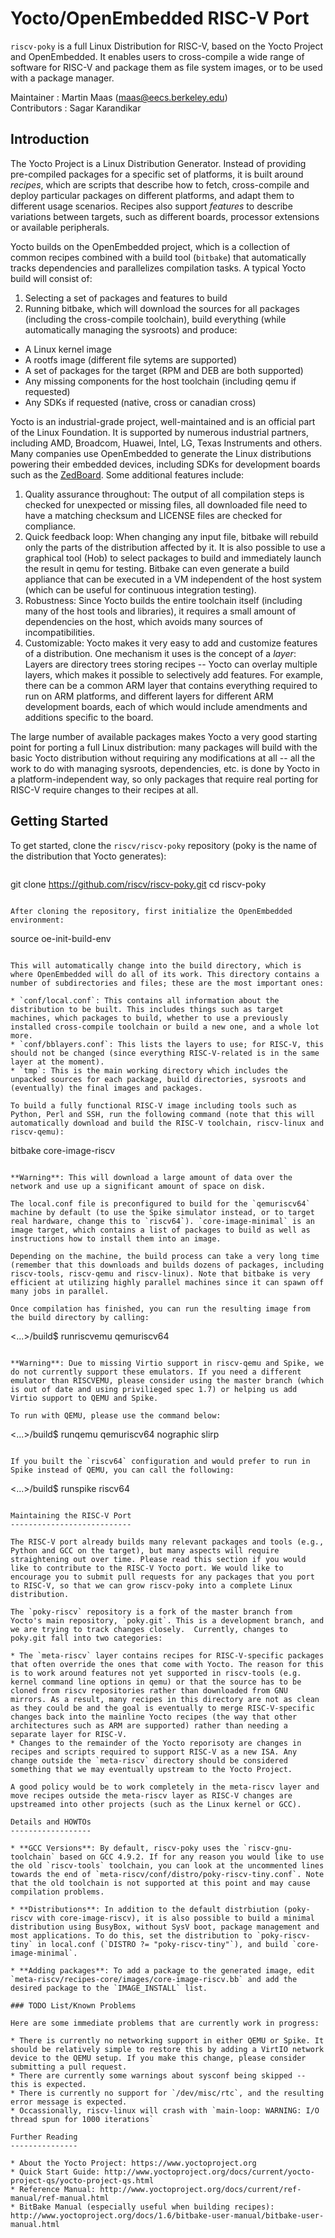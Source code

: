 Yocto/OpenEmbedded RISC-V Port
==============================

`riscv-poky` is a full Linux Distribution for RISC-V, based on the Yocto Project and OpenEmbedded. It enables users to cross-compile a wide range of software for RISC-V and package them as file system images, or to be used with a package manager.

Maintainer  : Martin Maas (maas@eecs.berkeley.edu)   
Contributors : Sagar Karandikar   

Introduction
-----------

The Yocto Project is a Linux Distribution Generator. Instead of providing pre-compiled packages for a specific set of platforms, it is built around *recipes*, which are scripts that describe how to fetch, cross-compile and deploy particular packages on different platforms, and adapt them to different usage scenarios. Recipes also support *features* to describe variations between targets, such as different boards, processor extensions or available peripherals.

Yocto builds on the OpenEmbedded project, which is a collection of common recipes combined with a build tool (`bitbake`) that automatically tracks dependencies and parallelizes compilation tasks. A typical Yocto build will consist of:

1. Selecting a set of packages and features to build
2. Running bitbake, which will download the sources for all packages (including the cross-compile toolchain), build everything (while automatically managing the sysroots) and produce:

  * A Linux kernel image
  * A rootfs image (different file sytems are supported)
  * A set of packages for the target (RPM and DEB are both supported)
  * Any missing components for the host toolchain (including qemu if requested)
  * Any SDKs if requested (native, cross or canadian cross)

Yocto is an industrial-grade project, well-maintained and is an official part of the Linux Foundation. It is supported by numerous industrial partners, including AMD, Broadcom, Huawei, Intel, LG, Texas Instruments and others. Many companies use OpenEmbedded to generate the Linux distributions powering their embedded devices, including SDKs for development boards such as the [ZedBoard](https://github.com/Xilinx/meta-xilinx). Some additional features include:

1. Quality assurance throughout: The output of all compilation steps is checked for unexpected or missing files, all downloaded file need to have a matching checksum and LICENSE files are checked for compliance.
2. Quick feedback loop: When changing any input file, bitbake will rebuild only the parts of the distribution affected by it. It is also possible to use a graphical tool (Hob) to select packages to build and immediately launch the result in qemu for testing. Bitbake can even generate a build appliance that can be executed in a VM independent of the host system (which can be useful for continuous integration testing).
3. Robustness: Since Yocto builds the entire toolchain itself (including many of the host tools and libraries), it requires a small amount of dependencies on the host, which avoids many sources of incompatibilities.
4. Customizable: Yocto makes it very easy to add and customize features of a distribution. One mechanism it uses is the concept of a *layer*: Layers are directory trees storing recipes -- Yocto can overlay multiple layers, which makes it possible to selectively add features. For example, there can be a common ARM layer that contains everything required to run on ARM platforms, and different layers for different ARM development boards, each of which would include amendments and additions specific to the board.

The large number of available packages makes Yocto a very good starting point for porting a full Linux distribution: many packages will build with the basic Yocto distribution without requiring any modifications at all -- all the work to do with managing sysroots, dependencies, etc. is done by Yocto in a platform-independent way, so only packages that require real porting for RISC-V require changes to their recipes at all.

Getting Started
---------------

To get started, clone the `riscv/riscv-poky` repository (poky is the name of the distribution that Yocto generates):

>```
git clone https://github.com/riscv/riscv-poky.git
cd riscv-poky
```

After cloning the repository, first initialize the OpenEmbedded environment:

```
source oe-init-build-env
```

This will automatically change into the build directory, which is where OpenEmbedded will do all of its work. This directory contains a number of subdirectories and files; these are the most important ones:

* `conf/local.conf`: This contains all information about the distribution to be built. This includes things such as target machines, which packages to build, whether to use a previously installed cross-compile toolchain or build a new one, and a whole lot more.
* `conf/bblayers.conf`: This lists the layers to use; for RISC-V, this should not be changed (since everything RISC-V-related is in the same layer at the moment).
* `tmp`: This is the main working directory which includes the unpacked sources for each package, build directories, sysroots and (eventually) the final images and packages.

To build a fully functional RISC-V image including tools such as Python, Perl and SSH, run the following command (note that this will automatically download and build the RISC-V toolchain, riscv-linux and riscv-qemu):

```
bitbake core-image-riscv
```

**Warning**: This will download a large amount of data over the network and use up a significant amount of space on disk.

The local.conf file is preconfigured to build for the `qemuriscv64` machine by default (to use the Spike simulator instead, or to target real hardware, change this to `riscv64`). `core-image-minimal` is an image target, which contains a list of packages to build as well as instructions how to install them into an image.

Depending on the machine, the build process can take a very long time (remember that this downloads and builds dozens of packages, including riscv-tools, riscv-qemu and riscv-linux). Note that bitbake is very efficient at utilizing highly parallel machines since it can spawn off many jobs in parallel.

Once compilation has finished, you can run the resulting image from the build directory by calling:

```
<...>/build$ runriscvemu qemuriscv64
```

**Warning**: Due to missing Virtio support in riscv-qemu and Spike, we do not currently support these emulators. If you need a different emulator than RISCVEMU, please consider using the master branch (which is out of date and using privilieged spec 1.7) or helping us add Virtio support to QEMU and Spike. 

To run with QEMU, please use the command below:

```
<...>/build$ runqemu qemuriscv64 nographic slirp
```

If you built the `riscv64` configuration and would prefer to run in Spike instead of QEMU, you can call the following:

```
<...>/build$ runspike riscv64
```

Maintaining the RISC-V Port
---------------------------

The RISC-V port already builds many relevant packages and tools (e.g., Python and GCC on the target), but many aspects will require straightening out over time. Please read this section if you would like to contribute to the RISC-V Yocto port. We would like to encourage you to submit pull requests for any packages that you port to RISC-V, so that we can grow riscv-poky into a complete Linux distribution.

The `poky-riscv` repository is a fork of the master branch from Yocto's main repository, `poky.git`. This is a development branch, and we are trying to track changes closely.  Currently, changes to poky.git fall into two categories:

* The `meta-riscv` layer contains recipes for RISC-V-specific packages that often override the ones that come with Yocto. The reason for this is to work around features not yet supported in riscv-tools (e.g. kernel command line options in qemu) or that the source has to be cloned from riscv repositories rather than downloaded from GNU mirrors. As a result, many recipes in this directory are not as clean as they could be and the goal is eventually to merge RISC-V-specific changes back into the mainline Yocto recipes (the way that other architectures such as ARM are supported) rather than needing a separate layer for RISC-V.
* Changes to the remainder of the Yocto reporisoty are changes in recipes and scripts required to support RISC-V as a new ISA. Any change outside the `meta-riscv` directory should be considered something that we may eventually upstream to the Yocto Project.

A good policy would be to work completely in the meta-riscv layer and move recipes outside the meta-riscv layer as RISC-V changes are upstreamed into other projects (such as the Linux kernel or GCC).

Details and HOWTOs
------------------

* **GCC Versions**: By default, riscv-poky uses the `riscv-gnu-toolchain` based on GCC 4.9.2. If for any reason you would like to use the old `riscv-tools` toolchain, you can look at the uncommented lines towards the end of `meta-riscv/conf/distro/poky-riscv-tiny.conf`. Note that the old toolchain is not supported at this point and may cause compilation problems.

* **Distributions**: In addition to the default distrbiution (poky-riscv with core-image-riscv), it is also possible to build a minimal distribution using BusyBox, without SysV boot, package management and most applications. To do this, set the distribution to `poky-riscv-tiny` in local.conf (`DISTRO ?= "poky-riscv-tiny"`), and build `core-image-minimal`.

* **Adding packages**: To add a package to the generated image, edit `meta-riscv/recipes-core/images/core-image-riscv.bb` and add the desired package to the `IMAGE_INSTALL` list.

### TODO List/Known Problems

Here are some immediate problems that are currently work in progress:

* There is currently no networking support in either QEMU or Spike. It should be relatively simple to restore this by adding a VirtIO network device to the QEMU setup. If you make this change, please consider submitting a pull request.
* There are currently some warnings about sysconf being skipped -- this is expected.
* There is currently no support for `/dev/misc/rtc`, and the resulting error message is expected.
* Occassionally, riscv-linux will crash with `main-loop: WARNING: I/O thread spun for 1000 iterations`

Further Reading
---------------

* About the Yocto Project: https://www.yoctoproject.org
* Quick Start Guide: http://www.yoctoproject.org/docs/current/yocto-project-qs/yocto-project-qs.html
* Reference Manual: http://www.yoctoproject.org/docs/current/ref-manual/ref-manual.html
* BitBake Manual (especially useful when building recipes): http://www.yoctoproject.org/docs/1.6/bitbake-user-manual/bitbake-user-manual.html
